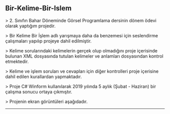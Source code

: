 ## Bir-Kelime-Bir-Islem
<p> > 2. Sınıfın Bahar Döneminde Görsel Programlama dersinin dönem ödevi olarak yaptığım projedir.<p/> 
<p> > Bir Kelime Bir İşlem adlı yarışmaya daha da benzemesi için seslendirme çalışmaları yapılıp projeye dahil edilmiştir.<p/> 
<p> > Kelime sorularındaki kelimelerin gerçek olup olmadığını proje içerisinde bulunan XML dosyasında tutulan kelimeler ve anlamları dosyasından kontrol etmektedir.<p/> 
<p> > Kelime ve işlem soruları ve cevapları için diğer kontrolleri proje içerisine dahil edilen kurallardan yapmaktadır.<p/> 
<p> > Proje C# Winform kullanılarak 2019 yılında 5 aylık (Şubat - Haziran) bir çalışma sonucu ortaya çıkmıştır.
<p> > Projenin ekran görüntüleri aşağıdadır.<p/> 
<hr />
